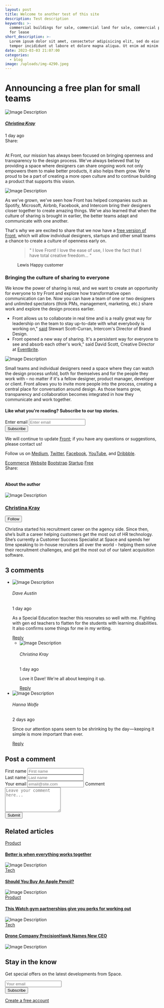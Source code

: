```yaml
---
layout: post
title: Welcome to another test of this site
description: Test description
keywords: >-
  commercial buildings for sale, commercial land for sale, commercial property
  for lease
short_description: >-
  Lorem ipsum dolor sit amet, consectetur adipisicing elit, sed do eiusmod
  tempor incididunt ut labore et dolore magna aliqua. Ut enim ad minim veniam.
date: 2023-03-03 21:07:00
categories:
  - blog
image: /uploads/img-4290.jpeg
---
```

<!-- Article Description -->

<div class="container content-space-b-2"><div class="mx-lg-auto"><div class="mb-4"><h1 class="h2">Announcing a free plan for small teams</h1></div><div class="row align-items-sm-center mb-5"><div class="col-sm-7 mb-4 mb-sm-0"><!-- Media --><div class="d-flex align-items-center"><div class="flex-shrink-0"><img class="avatar avatar-circle" alt="Image Description" src="./assets/img/160x160/img9.jpg" /></div><div class="flex-grow-1 ms-3"><h5 class="mb-0"><a class="text-dark" href="./blog-author-profile.html">Christina Kray</a></h5><span class="d-block small">1 day ago</span></div></div><!-- End Media --></div><!-- End Col --><div class="col-sm-5"><div class="d-flex justify-content-sm-end align-items-center"><span class="text-cap mb-0 me-2">Share:</span><div class="d-flex gap-2"> </div></div></div><!-- End Col --></div><!-- End Row --><p>At Front, our mission has always been focused on bringing openness and transparency to the design process. We've always believed that by providing a space where designers can share ongoing work not only empowers them to make better products, it also helps them grow. We're proud to be a part of creating a more open culture and to continue building a product that supports this vision.</p></div><div class="my-4 my-sm-8"><img class="img-fluid rounded-lg" alt="Image Description" src="./assets/img/1920x800/img5.jpg" /></div><div class="w-lg-65 mx-lg-auto"><p>As we've grown, we've seen how Front has helped companies such as Spotify, Microsoft, Airbnb, Facebook, and Intercom bring their designers closer together to create amazing things. We've also learned that when the culture of sharing is brought in earlier, the better teams adapt and communicate with one another.</p><p>That's why we are excited to share that we now have a <a class="link" href="#">free version of Front</a>, which will allow individual designers, startups and other small teams a chance to create a culture of openness early on.</p><!-- Blockquote --><figure class="bg-light text-center p-7 my-7"><blockquote class="blockquote blockquote-lg">" I love Front! I love the ease of use, I love the fact that I have total creative freedom... "</blockquote><figcaption class="blockquote-footer">Lewis <span class="blockquote-footer-source">Happy customer</span></figcaption></figure><!-- End Blockquote --><h3>Bringing the culture of sharing to everyone</h3><p>We know the power of sharing is real, and we want to create an opportunity for everyone to try Front and explore how transformative open communication can be. Now you can have a team of one or two designers and unlimited spectators (think PMs, management, marketing, etc.) share work and explore the design process earlier.</p><ul class="list-py-2"><li>Front allows us to collaborate in real time and is a really great way for leadership on the team to stay up-to-date with what everybody is working on," <a class="link" href="#">said</a> Stewart Scott-Curran, Intercom's Director of Brand Design.</li><li>Front opened a new way of sharing. It's a persistent way for everyone to see and absorb each other's work," said David Scott, Creative Director at <a class="link" href="#">Eventbrite</a>.</li></ul></div><div class="my-4 my-sm-8"><img class="img-fluid rounded-lg" alt="Image Description" src="./assets/img/1920x800/img6.jpg" /></div><div class="w-lg-65 mx-lg-auto"><p>Small teams and individual designers need a space where they can watch the design process unfold, both for themselves and for the people they work with – no matter if it's a fellow designer, product manager, developer or client. Front allows you to invite more people into the process, creating a central place for conversation around design. As those teams grow, transparency and collaboration becomes integrated in how they communicate and work together.</p><!-- Card --><div class="card bg-dark text-center my-4" style="background-image: url(./assets/svg/components/wave-pattern-light.svg);"><div class="card-body"><h4 class="text-white mb-4">Like what you're reading? Subscribe to our top stories.</h4><div class="w-lg-75 mx-lg-auto"><form><!-- Input Card --><div class="input-card input-card-sm border"><div class="input-card-form"><label for="subscribeForm" class="form-label visually-hidden">Enter email</label> <input type="text" class="form-control" id="subscribeForm" placeholder="Enter email" aria-label="Enter email" /></div><button type="button" class="btn btn-primary">Subscribe</button></div><!-- End Input Card --></form></div></div></div><!-- End Card --><p>We will continue to update <a class="link" href="#">Front</a>; if you have any questions or suggestions, please contact us!</p><p>Follow us on <a class="link" href="#">Medium</a>, <a class="link" href="#">Twitter</a>, <a class="link" href="#">Facebook</a>, <a class="link" href="#">YouTube</a>, and <a class="link" href="#">Dribbble</a>.</p><!-- Badges --><div class="mt-5"><a class="btn btn-soft-secondary btn-xs m-1" href="#">Ecommerce</a> <a class="btn btn-soft-secondary btn-xs m-1" href="#">Website</a> <a class="btn btn-soft-secondary btn-xs m-1" href="#">Bootstrap</a> <a class="btn btn-soft-secondary btn-xs m-1" href="#">Startup</a> <a class="btn btn-soft-secondary btn-xs m-1" href="#">Free</a></div><!-- End Badges --><div class="row justify-content-sm-between align-items-sm-center mt-5"><div class="col-sm mb-2 mb-sm-0"><div class="d-flex align-items-center"><span class="text-cap mb-0 me-2">Share:</span> <a class="btn btn-ghost-secondary btn-sm btn-icon rounded-circle me-2" href="#"> </a> <a class="btn btn-ghost-secondary btn-sm btn-icon rounded-circle me-2" href="#"> </a> <a class="btn btn-ghost-secondary btn-sm btn-icon rounded-circle me-2" href="#"> </a> <a class="btn btn-ghost-secondary btn-sm btn-icon rounded-circle me-2" href="#"> </a></div></div><!-- End Col --><div class="col-sm-auto"> </div><!-- End Col --></div><!-- End Row --></div></div><!-- End Article Description --><!-- User Profile -->

<div class="container content-space-t-1"><div class="row justify-content-lg-center"><div class="col-lg-8"><div class="mb-5"><h4>About the author</h4></div><!-- Media --><div class="d-sm-flex"><div class="flex-shrink-0 mb-3 mb-sm-0"><img class="avatar avatar-xl avatar-circle" alt="Image Description" src="./assets/img/160x160/img9.jpg" /></div><div class="flex-grow-1 ms-sm-4"><!-- Media --><div class="d-flex justify-content-between align-items-center mb-3"><h3 class="mb-0"><a class="text-dark" href="./blog-author-profile.html">Christina Kray</a></h3><button type="button" class="btn btn-outline-primary btn-sm">Follow</button></div><!-- End Media --><p>Christina started his recruitment career on the agency side. Since then, she’s built a career helping customers get the most out of HR technology. She’s currently a Customer Success Specialist at Space and spends her time speaking to in-house recruiters all over the world - helping them solve their recruitment challenges, and get the most out of our talent acquisition software.</p></div></div><!-- End Media --></div></div></div><!-- End User Profile --><!-- Comment -->

<div class="container content-space-1 content-space-lg-3"><!-- Heading --><div class="w-md-75 w-lg-50 text-center mx-md-auto mb-5 mb-md-9"><h2>3 comments</h2></div><!-- End Heading --><div class="row justify-content-lg-center"><div class="col-lg-8"><!-- Comment --><ul class="list-comment"><!-- Item --><li class="list-comment-item"><!-- Media --><div class="d-flex align-items-center mb-3"><div class="flex-shrink-0"><img class="avatar avatar-circle" alt="Image Description" src="./assets/img/160x160/img3.jpg" /></div><div class="flex-grow-1 ms-3"><div class="d-flex justify-content-between align-items-center"><h6>Dave Austin</h6><span class="d-block small text-muted">1 day ago</span></div></div></div><!-- End Media --><p>As a Special Education teacher this resonates so well with me. Fighting with gen ed teachers to flatten for the students with learning disabilities. It also confirms some things for me in my writing.</p><a class="link" href="#">Reply</a> <!-- Comment --><ul class="list-comment"><!-- Item --><li class="list-comment-item"><!-- Media --><div class="d-flex align-items-center mb-3"><div class="flex-shrink-0"><img class="avatar avatar-circle" alt="Image Description" src="./assets/img/160x160/img9.jpg" /></div><div class="flex-grow-1 ms-3"><div class="d-flex justify-content-between align-items-center"><h6>Christina Kray</h6><span class="d-block small text-muted">1 day ago</span></div></div></div><!-- End Media --><p>Love it Dave! We're all about keeping it up.</p><a class="link" href="#">Reply</a></li><!-- End Item --></ul> <!-- End Comment --></li><!-- End Item --><!-- Item --><li class="list-comment-item"><!-- Media --><div class="d-flex align-items-center mb-3"><div class="flex-shrink-0"><img class="avatar avatar-circle" alt="Image Description" src="./assets/img/160x160/img8.jpg" /></div><div class="flex-grow-1 ms-3"><div class="d-flex justify-content-between align-items-center"><h6>Hanna Wolfe</h6><span class="d-block small text-muted">2 days ago</span></div></div></div><!-- End Media --><p>Since our attention spans seem to be shrinking by the day — keeping it simple is more important than ever.</p><a class="link" href="#">Reply</a></li><!-- End Item --></ul><!-- End Comment --></div><!-- End Col --></div><!-- End Row --></div><!-- End Comment --><!-- Post a Comment -->

<div class="container content-space-b-2"><!-- Heading --><div class="w-md-75 w-lg-50 text-center mx-md-auto mb-5 mb-md-9"><h2>Post a comment</h2></div><!-- End Heading --><div class="row justify-content-lg-center"><div class="col-lg-8"><!-- Card --><div class="card card-lg border shadow-none"><div class="card-body"><form><div class="d-grid gap-4"><!-- Form --><div class="row"><div class="col-sm-6 mb-4 mb-sm-0"><label class="form-label" for="blogContactsFormFirstName">First name</label> <input type="text" class="form-control form-control-lg" id="blogContactsFormFirstName" placeholder="First name" aria-label="First name" name="blogContactsFirstName" /></div><div class="col-sm-6"><label class="form-label" for="blogContactsFormLasttName">Last name</label> <input type="text" class="form-control form-control-lg" id="blogContactsFormLasttName" placeholder="Last name" aria-label="Last name" name="blogContactsLastName" /></div></div><!-- End Form --><!-- Form --><span class="d-block"> <label class="form-label" for="blogContactsFormEmail">Your email</label> <input type="email" class="form-control form-control-lg" id="blogContactsFormEmail" placeholder="email@site.com" aria-label="email@site.com" name="blogContactsEmailName" /> </span> <!-- End Form --> <!-- Form --> <span class="d-block"> <label class="form-label" for="blogContactsFormComment">Comment</label><textarea class="form-control form-control-lg" id="blogContactsFormComment" name="blogContactsCommentName" placeholder="Leave your comment here..." aria-label="Leave your comment here..." rows="5"></textarea> </span> <!-- End Form --><div class="d-grid"><button type="submit" class="btn btn-primary btn-lg">Submit</button></div></div></form></div></div><!-- End Card --></div><!-- End Col --></div><!-- End Row --></div><!-- End Post a Comment --><!-- Card Grid -->

<div class="container"><div class="w-lg-75 border-top content-space-2 mx-lg-auto"><!-- Heading --><div class="mb-3 mb-sm-5"><h2>Related articles</h2></div><!-- End Heading --><div class="row"><div class="col-md-6"><!-- Card --><div class="border-bottom h-100 py-5"><div class="row justify-content-between"><div class="col-6"><a class="text-cap" href="#">Product</a><h4 class="mb-0"><a class="text-dark" href="./blog-article.html">Better is when everything works together</a></h4></div><!-- End Col --><div class="col-5"><img class="img-fluid rounded" alt="Image Description" src="./assets/img/500x280/img1.jpg" /></div><!-- End Col --></div><!-- End Row --></div><!-- End Card --></div><!-- End Col --><div class="col-md-6"><!-- Card --><div class="border-bottom h-100 py-5"><div class="row justify-content-between"><div class="col-6"><a class="text-cap" href="#">Tech</a><h4 class="mb-0"><a class="text-dark" href="./blog-article.html">Should You Buy An Apple Pencil?</a></h4></div><!-- End Col --><div class="col-5"><img class="img-fluid rounded" alt="Image Description" src="./assets/img/500x280/img3.jpg" /></div><!-- End Col --></div><!-- End Row --></div><!-- End Card --></div><!-- End Col --><div class="col-md-6"><!-- Card --><div class="border-bottom h-100 py-5"><div class="row justify-content-between"><div class="col-6"><a class="text-cap" href="#">Product</a><h4 class="mb-0"><a class="text-dark" href="./blog-article.html">This Watch gym partnerships give you perks for working out</a></h4></div><!-- End Col --><div class="col-5"><img class="img-fluid rounded" alt="Image Description" src="./assets/img/500x280/img5.jpg" /></div><!-- End Col --></div><!-- End Row --></div><!-- End Card --></div><!-- End Col --><div class="col-md-6"><!-- Card --><div class="border-bottom h-100 py-5"><div class="row justify-content-between"><div class="col-6"><a class="text-cap" href="#">Tech</a><h4 class="mb-0"><a class="text-dark" href="./blog-article.html">Drone Company PrecisionHawk Names New CEO</a></h4></div><!-- End Col --><div class="col-5"><img class="img-fluid rounded" alt="Image Description" src="./assets/img/500x280/img7.jpg" /></div><!-- End Col --></div><!-- End Row --></div><!-- End Card --></div><!-- End Col --></div><!-- End Row --></div></div><!-- End Card Grid --><!-- Subscribe -->

<div class="container content-space-2 content-space-b-lg-3"><!-- Heading --><div class="w-md-75 w-lg-50 text-center mx-md-auto mb-5 mb-md-9"><h2>Stay in the know</h2><p>Get special offers on the latest developments from Space.</p></div><!-- End Heading --><div class="text-center mx-auto" style="max-width: 32rem;"><form><!-- Input Card --><div class="input-card input-card-sm border mb-5"><div class="input-card-form"><input type="text" class="form-control" placeholder="Your email" aria-label="Your email" /></div><button type="button" class="btn btn-primary">Subscribe</button></div><!-- End Input Card --></form><a class="link" href="./page-login.html">Create a free account </a></div></div><!-- End Subscribe -->
